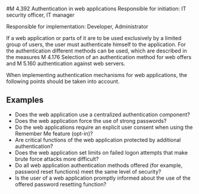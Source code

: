 #M 4.392 Authentication in web applications
Responsible for initiation: IT security officer, IT manager

Responsible for implementation: Developer, Administrator

If a web application or parts of it are to be used exclusively by a limited group of users, the user must authenticate himself to the application. For the authentication different methods can be used, which are described in the measures M 4.176 Selection of an authentication method for web offers and M 5.160 authentication against web servers.

When implementing authentication mechanisms for web applications, the following points should be taken into account.



## Examples 
* Does the web application use a centralized authentication component?
* Does the web application force the use of strong passwords?
* Do the web applications require an explicit user consent when using the Remember Me feature (opt-in)?
* Are critical functions of the web application protected by additional authentication?
* Does the web application set limits on failed logon attempts that make brute force attacks more difficult?
* Do all web application authentication methods offered (for example, password reset functions) meet the same level of security?
* Is the user of a web application promptly informed about the use of the offered password resetting function?




